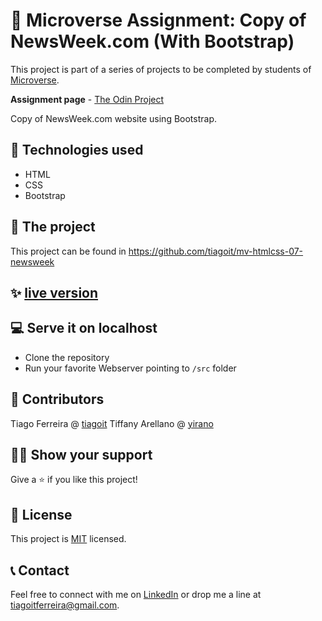# 📃 Microverse Assignment: Copy of NewsWeek.com (With Bootstrap)
This project is part of a series of projects to be completed by students of [Microverse](https://www.microverse.org/ 'The Global School for Remote Software Developers!').

**Assignment page** - [The Odin Project](https://www.theodinproject.com/courses/html5-and-css3/lessons/using-bootstrap)

Copy of NewsWeek.com website using Bootstrap.

## 📡 Technologies used
- HTML
- CSS
- Bootstrap

## 🚀 The project
This project can be found in https://github.com/tiagoit/mv-htmlcss-07-newsweek

## ✨ [live version](https://tiagoit.github.io/mv-htmlcss-07-newsweek/src/)

## 💻 Serve it on localhost
  - Clone the repository
  - Run your favorite Webserver pointing to `/src` folder

## 🤖 Contributors
Tiago Ferreira @ [tiagoit](https://github.com/tiagoit)
Tiffany Arellano @ [yirano](https://github.com/yirano)

## 🙋‍♂ Show your support
Give a ⭐️ if you like this project!

## 📝 License
This project is [MIT](https://github.com/tiagoit/mv-htmlcss-07-newsweek/license.txt) licensed.

## 📞 Contact
Feel free to connect with me on [LinkedIn](https://www.linkedin.com/in/tiagoit-dev/) or drop me a line at <tiagoitferreira@gmail.com>.
